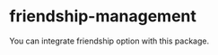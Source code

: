 friendship-management
=====================

You can integrate friendship option with this package.

